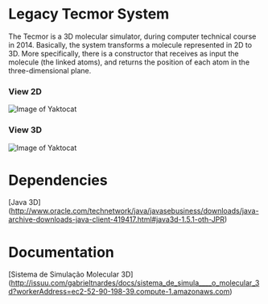 # Legacy Tecmor System

The Tecmor is a 3D molecular simulator, during computer technical course in 2014. Basically, the system transforms a molecule represented in 2D to 3D. More specifically, there is a constructor that receives as input the molecule (the linked atoms), and returns the position of each atom in the three-dimensional plane. 

### View 2D

![Image of Yaktocat](http://i.imgur.com/u81IoGF.png?1)

### View 3D
![Image of Yaktocat](http://i.imgur.com/ZR1xeyH.png?1)

# Dependencies

[Java 3D] (http://www.oracle.com/technetwork/java/javasebusiness/downloads/java-archive-downloads-java-client-419417.html#java3d-1.5.1-oth-JPR)
 
# Documentation

[Sistema de Simulação Molecular 3D] (http://issuu.com/gabrieltnardes/docs/sistema_de_simula____o_molecular_3d?workerAddress=ec2-52-90-198-39.compute-1.amazonaws.com)

